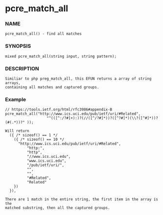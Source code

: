 # pcre_match_all

### NAME

    pcre_match_all() - find all matches

### SYNOPSIS

    mixed pcre_match_all(string input, string pattern);

### DESCRIPTION

    Similiar to php preg_match_all, this EFUN returns a array of string arrays,
    containing all matches and captured groups.

### Example
    // https://tools.ietf.org/html/rfc3986#appendix-B
    pcre_match_all("http://www.ics.uci.edu/pub/ietf/uri/#Related",
                       "^(([^:/?#]+):)?(//([^/?#]*))?([^?#]*)(\\?([^#]*))?(#(.*))?" ));

    Will return
      ({ /* sizeof() == 1 */
        ({ /* sizeof() == 10 */
          "http://www.ics.uci.edu/pub/ietf/uri/#Related",
              "http:",
              "http",
              "//www.ics.uci.edu",
              "www.ics.uci.edu",
              "/pub/ietf/uri/",
              "",
              "",
              "#Related",
              "Related"
        })
      }),

    There are 1 match in the entire string, the first item in the array is the
    matched substring, then all the captured groups.
